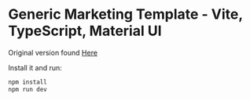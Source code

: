 #  Generic Marketing Template - Vite, TypeScript, Material UI

Original version found [Here](https://github.com/mui/material-ui/tree/v7.1.1/docs/data/material/getting-started/templates/marketing-page)

Install it and run:

```bash
npm install
npm run dev
```

